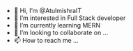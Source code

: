 - 👋 Hi, I’m @AtulmishraIT
- 👀 I’m interested in Full Stack developer
- 🌱 I’m currently learning MERN
- 💞️ I’m looking to collaborate on ...
- 📫 How to reach me ...

<!---
AtulmishraIT/AtulmishraIT is a ✨ special ✨ repository because its `README.md` (this file) appears on your GitHub profile.
You can click the Preview link to take a look at your changes.
--->
